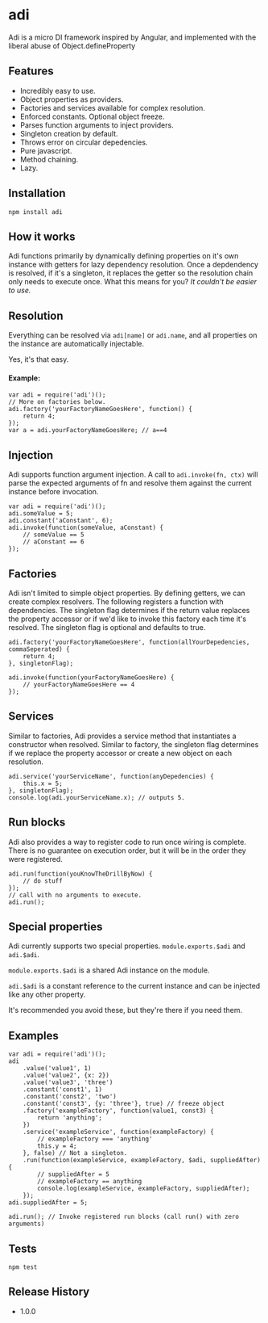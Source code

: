 adi
==

Adi is a micro DI framework inspired by Angular, and implemented with the liberal abuse of Object.defineProperty

## Features
- Incredibly easy to use.
- Object properties as providers.
- Factories and services available for complex resolution.
- Enforced constants. Optional object freeze.
- Parses function arguments to inject providers.
- Singleton creation by default.
- Throws error on circular depedencies.
- Pure javascript.
- Method chaining.
- Lazy.

## Installation
	npm install adi

## How it works
Adi functions primarily by dynamically defining properties on it's own instance with getters for lazy dependency
resolution. Once a depdendency is resolved, if it's a singleton, it replaces the getter so the resolution chain only needs
to execute once. What this means for you? *It couldn't be easier to use.*

## Resolution
Everything can be resolved via ```adi[name]``` or ```adi.name```,
and all properties on the instance are automatically injectable.

Yes, it's that easy.
#### Example:
```
var adi = require('adi')();
// More on factories below.
adi.factory('yourFactoryNameGoesHere', function() {
    return 4;
});
var a = adi.yourFactoryNameGoesHere; // a==4
```
## Injection
Adi supports function argument injection. A call to ```adi.invoke(fn, ctx)``` will parse the expected arguments
of fn and resolve them against the current instance before invocation.
```
var adi = require('adi')();
adi.someValue = 5;
adi.constant('aConstant', 6);
adi.invoke(function(someValue, aConstant) {
    // someValue == 5
    // aConstant == 6
});
```
## Factories
Adi isn't limited to simple object properties. By defining getters, we can create complex resolvers. The following registers a function with dependencies. The singleton flag determines if the return value replaces the property accessor or if we'd like to invoke this factory each time it's resolved. The singleton flag is optional and defaults to true.
```
adi.factory('yourFactoryNameGoesHere', function(allYourDepedencies, commaSeperated) {
    return 4;
}, singletonFlag);

adi.invoke(function(yourFactoryNameGoesHere) {
    // yourFactoryNameGoesHere == 4
});
```
## Services
Similar to factories, Adi provides a service method that instantiates a constructor when resolved. Similar to factory,
the singleton flag determines if we replace the property accessor or create a new object on each resolution.
```
adi.service('yourServiceName', function(anyDepedencies) {
    this.x = 5;
}, singletonFlag);
console.log(adi.yourServiceName.x); // outputs 5.
```

## Run blocks
Adi also provides a way to register code to run once wiring is complete. There is no guarantee on execution order,
but it will be in the order they were registered.
```
adi.run(function(youKnowTheDrillByNow) {
    // do stuff
});
// call with no arguments to execute.
adi.run(); 
```

## Special properties
Adi currently supports two special properties. ```module.exports.$adi``` and ```adi.$adi```.

```module.exports.$adi``` is a shared Adi instance on the module.

```adi.$adi``` is a constant reference to the current instance and can be injected like any other property.

It's recommended you avoid these, but they're there if you need them.

## Examples
```
var adi = require('adi')();
adi
	.value('value1', 1)
	.value('value2', {x: 2})
	.value('value3', 'three')
	.constant('const1', 1)
    .constant('const2', 'two')
    .constant('const3', {y: 'three'}, true) // freeze object
	.factory('exampleFactory', function(value1, const3) {
		return 'anything';
	})
	.service('exampleService', function(exampleFactory) {
		// exampleFactory === 'anything'
		this.y = 4;
	}, false) // Not a singleton.
	.run(function(exampleService, exampleFactory, $adi, suppliedAfter) {
		// suppliedAfter = 5
		// exampleFactory == anything
		console.log(exampleService, exampleFactory, suppliedAfter);
	});
adi.suppliedAfter = 5;

adi.run(); // Invoke registered run blocks (call run() with zero arguments)
```
## Tests
```
npm test
```

## Release History
* 1.0.0
